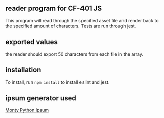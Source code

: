 ## reader program for CF-401 JS
This program will read through the specified asset file and render back to the specified amount of characters. 
Tests are run through jest.

## exported values
the reader should export 50 characters from each file in the array.

## installation
To install, run `npm install` to install eslint and jest. 

## ipsum generator used
[Monty Python Ipsum](https://montypythonipsum.com/)
